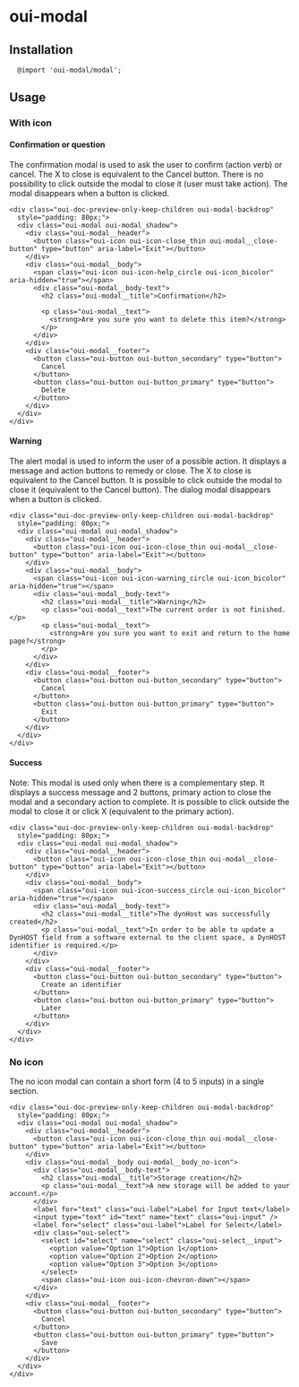 # oui-modal

<component-status cx-design="partial" ux="rc"></component-status>

## Installation

```less
  @import 'oui-modal/modal';
```

## Usage

### With icon

#### Confirmation or question

The confirmation modal is used to ask the user to confirm (action verb) or cancel.
The X to close is equivalent to the Cancel button.
There is no possibility to click outside the modal to close it (user must take action).
The modal disappears when a button is clicked.

```html:preview
<div class="oui-doc-preview-only-keep-children oui-modal-backdrop"
  style="padding: 80px;">
  <div class="oui-modal oui-modal_shadow">
    <div class="oui-modal__header">
      <button class="oui-icon oui-icon-close_thin oui-modal__close-button" type="button" aria-label="Exit"></button>
    </div>
    <div class="oui-modal__body">
      <span class="oui-icon oui-icon-help_circle oui-icon_bicolor" aria-hidden="true"></span>
      <div class="oui-modal__body-text">
        <h2 class="oui-modal__title">Confirmation</h2>
        
        <p class="oui-modal__text">
          <strong>Are you sure you want to delete this item?</strong>
        </p>
      </div>
    </div>
    <div class="oui-modal__footer">
      <button class="oui-button oui-button_secondary" type="button">
        Cancel
      </button>
      <button class="oui-button oui-button_primary" type="button">
        Delete
      </button>
    </div>
  </div>
</div>
```

#### Warning

The alert modal is used to inform the user of a possible action.
It displays a message and action buttons to remedy or close.
The X to close is equivalent to the Cancel button.
It is possible to click outside the modal to close it (equivalent to the Cancel button).
The dialog modal disappears when a button is clicked.

```html:preview
<div class="oui-doc-preview-only-keep-children oui-modal-backdrop"
  style="padding: 80px;">
  <div class="oui-modal oui-modal_shadow">
    <div class="oui-modal__header">
      <button class="oui-icon oui-icon-close_thin oui-modal__close-button" type="button" aria-label="Exit"></button>
    </div>
    <div class="oui-modal__body">
      <span class="oui-icon oui-icon-warning_circle oui-icon_bicolor" aria-hidden="true"></span>
      <div class="oui-modal__body-text">
        <h2 class="oui-modal__title">Warning</h2>
        <p class="oui-modal__text">The current order is not finished.</p>
        <p class="oui-modal__text">
          <strong>Are you sure you want to exit and return to the home page?</strong>
        </p>
      </div>
    </div>
    <div class="oui-modal__footer">
      <button class="oui-button oui-button_secondary" type="button">
        Cancel
      </button>
      <button class="oui-button oui-button_primary" type="button">
        Exit
      </button>
    </div>
  </div>
</div>
```
#### Success

Note: This modal is used only when there is a complementary step.
It displays a success message and 2 buttons, primary action to close the modal and a secondary action to complete.
It is possible to click outside the modal to close it or click X (equivalent to the primary action).

```html:preview
<div class="oui-doc-preview-only-keep-children oui-modal-backdrop"
  style="padding: 80px;">
  <div class="oui-modal oui-modal_shadow">
    <div class="oui-modal__header">
      <button class="oui-icon oui-icon-close_thin oui-modal__close-button" type="button" aria-label="Exit"></button>
    </div>
    <div class="oui-modal__body">
      <span class="oui-icon oui-icon-success_circle oui-icon_bicolor" aria-hidden="true"></span>
      <div class="oui-modal__body-text">
        <h2 class="oui-modal__title">The dynHost was successfully created</h2>
        <p class="oui-modal__text">In order to be able to update a DynHOST field from a software external to the client space, a DynHOST identifier is required.</p>
      </div>
    </div>
    <div class="oui-modal__footer">
      <button class="oui-button oui-button_secondary" type="button">
        Create an identifier
      </button>
      <button class="oui-button oui-button_primary" type="button">
        Later
      </button>
    </div>
  </div>
</div>
```

### No icon
The no icon modal can contain a short form (4 to 5 inputs) in a single section.

```html:preview
<div class="oui-doc-preview-only-keep-children oui-modal-backdrop"
  style="padding: 80px;">
  <div class="oui-modal oui-modal_shadow">
    <div class="oui-modal__header">
      <button class="oui-icon oui-icon-close_thin oui-modal__close-button" type="button" aria-label="Exit"></button>
    </div>
    <div class="oui-modal__body oui-modal__body_no-icon">
      <div class="oui-modal__body-text">
        <h2 class="oui-modal__title">Storage creation</h2>
        <p class="oui-modal__text">A new storage will be added to your account.</p>
      </div>
      <label for="text" class="oui-label">Label for Input text</label>
      <input type="text" id="text" name="text" class="oui-input" />
      <label for="select" class="oui-label">Label for Select</label>
      <div class="oui-select">
        <select id="select" name="select" class="oui-select__input">
          <option value="Option 1">Option 1</option>
          <option value="Option 2">Option 2</option>
          <option value="Option 3">Option 3</option>
        </select>
        <span class="oui-icon oui-icon-chevron-down"></span>
      </div>
    </div>
    <div class="oui-modal__footer">
      <button class="oui-button oui-button_secondary" type="button">
        Cancel
      </button>
      <button class="oui-button oui-button_primary" type="button">
        Save
      </button>
    </div>
  </div>
</div>
```
